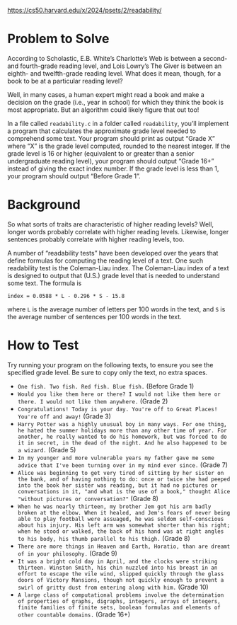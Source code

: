 https://cs50.harvard.edu/x/2024/psets/2/readability/

# Problem to Solve
According to Scholastic, E.B. White’s Charlotte’s Web is between a second- and fourth-grade reading level, and Lois Lowry’s The Giver is between an eighth- and twelfth-grade reading level. What does it mean, though, for a book to be at a particular reading level?

Well, in many cases, a human expert might read a book and make a decision on the grade (i.e., year in school) for which they think the book is most appropriate. But an algorithm could likely figure that out too!

In a file called `readability.c` in a folder called `readability`, you’ll implement a program that calculates the approximate grade level needed to comprehend some text. Your program should print as output “Grade X” where “X” is the grade level computed, rounded to the nearest integer. If the grade level is 16 or higher (equivalent to or greater than a senior undergraduate reading level), your program should output “Grade 16+” instead of giving the exact index number. If the grade level is less than 1, your program should output “Before Grade 1”.


# Background
So what sorts of traits are characteristic of higher reading levels? Well, longer words probably correlate with higher reading levels. Likewise, longer sentences probably correlate with higher reading levels, too.

A number of “readability tests” have been developed over the years that define formulas for computing the reading level of a text. One such readability test is the Coleman-Liau index. The Coleman-Liau index of a text is designed to output that (U.S.) grade level that is needed to understand some text. The formula is

```
index = 0.0588 * L - 0.296 * S - 15.8
```

where `L` is the average number of letters per 100 words in the text, and `S` is the average number of sentences per 100 words in the text.


# How to Test
Try running your program on the following texts, to ensure you see the specified grade level. Be sure to copy only the text, no extra spaces.

- `One fish. Two fish. Red fish. Blue fish.` (Before Grade 1)
- `Would you like them here or there? I would not like them here or there. I would not like them anywhere.` (Grade 2)
- `Congratulations! Today is your day. You're off to Great Places! You're off and away!` (Grade 3)
- `Harry Potter was a highly unusual boy in many ways. For one thing, he hated the summer holidays more than any other time of year. For another, he really wanted to do his homework, but was forced to do it in secret, in the dead of the night. And he also happened to be a wizard.` (Grade 5)
- `In my younger and more vulnerable years my father gave me some advice that I've been turning over in my mind ever since.` (Grade 7)
- `Alice was beginning to get very tired of sitting by her sister on the bank, and of having nothing to do: once or twice she had peeped into the book her sister was reading, but it had no pictures or conversations in it, "and what is the use of a book," thought Alice "without pictures or conversation?"` (Grade 8)
- `When he was nearly thirteen, my brother Jem got his arm badly broken at the elbow. When it healed, and Jem's fears of never being able to play football were assuaged, he was seldom self-conscious about his injury. His left arm was somewhat shorter than his right; when he stood or walked, the back of his hand was at right angles to his body, his thumb parallel to his thigh.` (Grade 8)
- `There are more things in Heaven and Earth, Horatio, than are dreamt of in your philosophy.` (Grade 9)
- `It was a bright cold day in April, and the clocks were striking thirteen. Winston Smith, his chin nuzzled into his breast in an effort to escape the vile wind, slipped quickly through the glass doors of Victory Mansions, though not quickly enough to prevent a swirl of gritty dust from entering along with him.` (Grade 10)
- `A large class of computational problems involve the determination of properties of graphs, digraphs, integers, arrays of integers, finite families of finite sets, boolean formulas and elements of other countable domains.` (Grade 16+)
